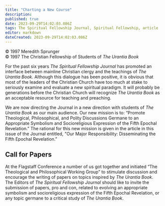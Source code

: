 ```yaml
---
title: "Charting a New Course"
description: 
published: true
date: 2023-09-29T14:02:03.086Z
tags: The Spiritual Fellowship Journal, Spiritual Fellowship, article
editor: markdown
dateCreated: 2023-09-29T14:02:03.086Z
---
```


<p class="v-card v-sheet theme--light gray lighten-3 px-2">© 1997 Meredith Sprunger<br>© 1997 The Christian Fellowship of Students of <i>The Urantia Book</i></p>

For the past six years _The Spiritual Fellowship Journal_ has promoted an interface between mainline Christian clergy and the teachings of _The Urantia Book_. Although this dialogue has been positive, it is obvious that most of the leaders of the Christian Church have too much at stake to seriously examine and evaluate a new spiritual paradigm. It will probably be generations before the Christian Church will recognize _The Urantia Book_ as an acceptable resource for teaching and preaching.

We are now directing the Journal in a new direction with students of _The Urantia Book_ as our main audience. Our new mission is to: “Promote Theological, Philosophical, and Polity Discussions Germane to an Appropriate Symbolism and Socioreligious Expression of the Fifth Epochal Revelation.” The rational for this new mission is given in the article in this issue of the Journal entitled, "Our Major Responsibility: Disseminating the Fifth Epochal Revelation.”

## Call for Papers

At the Flagstaff Conference a number of us got together and initiated “The Theological and Philosophical Working Group” to stimulate discussion and encourage the writing of papers on topics inspired by _The Urantia Book_. The Editors of _The Spiritual Fellowship Journal_ should like to invite the submission of papers, pro and con, related to evolving an appropriate symbolism and socioreligious expression of the Fifth Epochal Revelation, or any topic germane to a critical study of _The Urantia Book_.